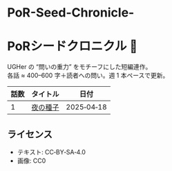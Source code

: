 # PoR-Seed-Chronicle-

# PoRシードクロニクル 🌱

UGHer の “問いの重力” をモチーフにした短編連作。  
各話 ≈ 400–600 字＋読者への問い。週 1 本ペースで更新。

| 話数 | タイトル | 日付 |
|------|----------|------|
| 1 | [夜の種子](episodes/01_night_seed.md) | 2025‑04‑18 |

## ライセンス
- テキスト: CC‑BY‑SA‑4.0
- 画像: CC0
